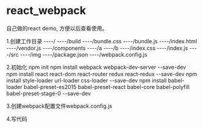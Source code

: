 # react_webpack
自己做的react demo, 方便以后查看使用。

1.创建工作目录
	----/
		----/build
			----/bundle.css
			----/bundle.js
			----/index.html
			----/vendor.js
		----/components
			----/a
			----/b
			----/index.css
			----/index.js
		----/src
			----/img
		----/package.json
		----/webpack.config.js

2.初始化
	npm init
	npm install webpack webpack-dev-server --save-dev
	npm install react react-dom react-router redux react-redux --save-dev
	npm install style-loader url-loader css-loader --save-dev
	npm install babel-loader babel-preset-es2015 babel-preset-react babel-core babel-polyfill babel-preset-stage-0 --save-dev

3.创建webpack配置文件webpack.config.js

4.写代码